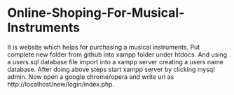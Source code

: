 # Online-Shoping-For-Musical-Instruments
It is website which helps for purchasing a musical instruments.
Put complete new folder from github into xampp folder under htdocs.
And using a users.sql database file import into a xampp server creating a users name database.
After doing above steps start xampp server by clicking mysql admin.
Now open a google chrome/opera and write url as http://localhost/new/login/index.php.
